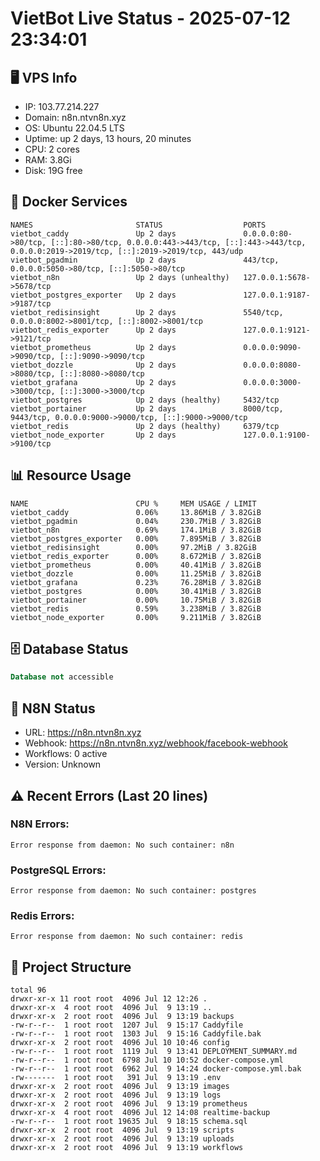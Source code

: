 # VietBot Live Status - 2025-07-12 23:34:01

## 🖥️ VPS Info
- IP: 103.77.214.227
- Domain: n8n.ntvn8n.xyz
- OS: Ubuntu 22.04.5 LTS
- Uptime: up 2 days, 13 hours, 20 minutes
- CPU: 2 cores
- RAM: 3.8Gi
- Disk: 19G free

## 🐳 Docker Services
```
NAMES                       STATUS                  PORTS
vietbot_caddy               Up 2 days               0.0.0.0:80->80/tcp, [::]:80->80/tcp, 0.0.0.0:443->443/tcp, [::]:443->443/tcp, 0.0.0.0:2019->2019/tcp, [::]:2019->2019/tcp, 443/udp
vietbot_pgadmin             Up 2 days               443/tcp, 0.0.0.0:5050->80/tcp, [::]:5050->80/tcp
vietbot_n8n                 Up 2 days (unhealthy)   127.0.0.1:5678->5678/tcp
vietbot_postgres_exporter   Up 2 days               127.0.0.1:9187->9187/tcp
vietbot_redisinsight        Up 2 days               5540/tcp, 0.0.0.0:8002->8001/tcp, [::]:8002->8001/tcp
vietbot_redis_exporter      Up 2 days               127.0.0.1:9121->9121/tcp
vietbot_prometheus          Up 2 days               0.0.0.0:9090->9090/tcp, [::]:9090->9090/tcp
vietbot_dozzle              Up 2 days               0.0.0.0:8080->8080/tcp, [::]:8080->8080/tcp
vietbot_grafana             Up 2 days               0.0.0.0:3000->3000/tcp, [::]:3000->3000/tcp
vietbot_postgres            Up 2 days (healthy)     5432/tcp
vietbot_portainer           Up 2 days               8000/tcp, 9443/tcp, 0.0.0.0:9000->9000/tcp, [::]:9000->9000/tcp
vietbot_redis               Up 2 days (healthy)     6379/tcp
vietbot_node_exporter       Up 2 days               127.0.0.1:9100->9100/tcp
```

## 📊 Resource Usage
```
NAME                        CPU %     MEM USAGE / LIMIT
vietbot_caddy               0.06%     13.86MiB / 3.82GiB
vietbot_pgadmin             0.04%     230.7MiB / 3.82GiB
vietbot_n8n                 0.69%     174.1MiB / 3.82GiB
vietbot_postgres_exporter   0.00%     7.895MiB / 3.82GiB
vietbot_redisinsight        0.00%     97.2MiB / 3.82GiB
vietbot_redis_exporter      0.00%     8.672MiB / 3.82GiB
vietbot_prometheus          0.00%     40.41MiB / 3.82GiB
vietbot_dozzle              0.00%     11.25MiB / 3.82GiB
vietbot_grafana             0.23%     76.28MiB / 3.82GiB
vietbot_postgres            0.00%     30.41MiB / 3.82GiB
vietbot_portainer           0.00%     10.75MiB / 3.82GiB
vietbot_redis               0.59%     3.238MiB / 3.82GiB
vietbot_node_exporter       0.00%     9.211MiB / 3.82GiB
```

## 🗄️ Database Status
```sql
Database not accessible
```

## 🔄 N8N Status
- URL: https://n8n.ntvn8n.xyz
- Webhook: https://n8n.ntvn8n.xyz/webhook/facebook-webhook
- Workflows: 0 active
- Version: Unknown

## ⚠️ Recent Errors (Last 20 lines)
### N8N Errors:
```
Error response from daemon: No such container: n8n
```

### PostgreSQL Errors:
```
Error response from daemon: No such container: postgres
```

### Redis Errors:
```
Error response from daemon: No such container: redis
```

## 📁 Project Structure
```
total 96
drwxr-xr-x 11 root root  4096 Jul 12 12:26 .
drwxr-xr-x  4 root root  4096 Jul  9 13:19 ..
drwxr-xr-x  2 root root  4096 Jul  9 13:19 backups
-rw-r--r--  1 root root  1207 Jul  9 15:17 Caddyfile
-rw-r--r--  1 root root  1303 Jul  9 15:16 Caddyfile.bak
drwxr-xr-x  2 root root  4096 Jul 10 10:46 config
-rw-r--r--  1 root root  1119 Jul  9 13:41 DEPLOYMENT_SUMMARY.md
-rw-r--r--  1 root root  6798 Jul 10 10:52 docker-compose.yml
-rw-r--r--  1 root root  6962 Jul  9 14:24 docker-compose.yml.bak
-rw-------  1 root root   391 Jul  9 13:19 .env
drwxr-xr-x  2 root root  4096 Jul  9 13:19 images
drwxr-xr-x  2 root root  4096 Jul  9 13:19 logs
drwxr-xr-x  2 root root  4096 Jul  9 13:19 prometheus
drwxr-xr-x  4 root root  4096 Jul 12 14:08 realtime-backup
-rw-r--r--  1 root root 19635 Jul  9 18:15 schema.sql
drwxr-xr-x  2 root root  4096 Jul  9 13:19 scripts
drwxr-xr-x  2 root root  4096 Jul  9 13:19 uploads
drwxr-xr-x  2 root root  4096 Jul  9 13:19 workflows
```

